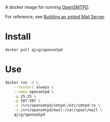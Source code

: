 A docker image for running [OpenSMTPD](https://www.opensmtpd.org/).

For reference, see [Building an smtpd Mail Server](https://opensmtpd.org/faq/example1.html).

# Install

```
docker pull qjcg/opensmtpd
```

# Use

```sh
docker run -d \
    --restart always \
    --name opensmtpd \
    -p 25:25 \
    -p 587:587 \
    -v /srv/opensmtpd/smtpd:/etc/smtpd:ro \
    -v /srv/opensmtpd/mail:/var/spool/mail \
    qjcg/opensmtpd
```
